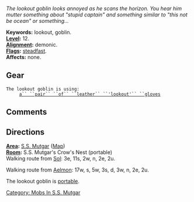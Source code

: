 *The lookout goblin looks annoyed as he scans the horizon. You hear him
mutter something about "stupid captain" and something similar to "this
not be ocean" or something...*

**Keywords:** lookout, goblin.  
**[Level](Level.md "wikilink"):** 12.  
**[Alignment](Alignment.md "wikilink"):** demonic.  
**[Flags](:Category:_Mob_Types.md "wikilink"):**
[steadfast](Sentinel_Mobs.md "wikilink").  
**Affects:** none.  

## Gear

`The lookout goblin is using:`  
<worn on hands>`     `[`a`` ``pair`` ``of`` ``leather`` ``'lookout'`` ``gloves`](Pair_Of_Leather_'Lookout'_Gloves.md "wikilink")

## Comments

## Directions

**[Area](:Category:_Areas.md "wikilink"):** [S.S.
Mutgar](:Category:S.S._Mutgar.md "wikilink")
([Map](S.S._Mutgar_Map.md "wikilink"))  
**[Room](:Category:_Rooms.md "wikilink"):** S.S. Mutgar's Crow's Nest
(portable)  
Walking route from [Sol](Sol "wikilink"): 3e, 11s, 2w, n, 2e, 2u.

Walking route from [Aelmon](Aelmon "wikilink"): 17w, s, 5w, 3s, d, 3w,
n, 2e, 2u.

The lookout goblin is [portable](Teleport.md "wikilink").

[Category: Mobs In S.S.
Mutgar](Category:_Mobs_In_S.S._Mutgar "wikilink")
